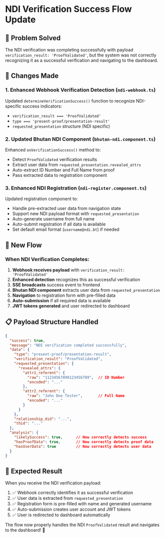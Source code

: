 # NDI Verification Success Flow Update

## 🎯 Problem Solved
The NDI verification was completing successfully with payload `verification_result: 'ProofValidated'`, but the system was not correctly recognizing it as a successful verification and navigating to the dashboard.

## 🔧 Changes Made

### 1. **Enhanced Webhook Verification Detection** (`ndi-webhook.ts`)
Updated `determineVerificationSuccess()` function to recognize NDI-specific success indicators:
- `verification_result === 'ProofValidated'`
- `type === 'present-proof/presentation-result'`
- `requested_presentation` structure (NDI specific)

### 2. **Updated Bhutan NDI Component** (`bhutan-ndi.component.ts`)
Enhanced `onVerificationSuccess()` method to:
- Detect `ProofValidated` verification results
- Extract user data from `requested_presentation.revealed_attrs`
- Auto-extract ID Number and Full Name from proof
- Pass extracted data to registration component

### 3. **Enhanced NDI Registration** (`ndi-register.component.ts`)
Updated registration component to:
- Handle pre-extracted user data from navigation state
- Support new NDI payload format with `requested_presentation`
- Auto-generate username from full name
- Auto-submit registration if all data is available
- Set default email format (`username@ndi.bt`) if needed

## 🔄 New Flow

### When NDI Verification Completes:

1. **Webhook receives payload** with `verification_result: 'ProofValidated'`
2. **Enhanced detection** recognizes this as successful verification
3. **SSE broadcasts** success event to frontend
4. **Bhutan NDI component** extracts user data from `requested_presentation`
5. **Navigation** to registration form with pre-filled data
6. **Auto-submission** if all required data is available
7. **JWT tokens generated** and user redirected to dashboard

## 📋 Payload Structure Handled

```json
{
  "success": true,
  "message": "NDI verification completed successfully",
  "data": {
    "type": "present-proof/presentation-result",
    "verification_result": "ProofValidated",
    "requested_presentation": {
      "revealed_attrs": {
        "attr1_referent": {
          "raw": "11234567890123456789",  // ID Number
          "encoded": "..."
        },
        "attr2_referent": {
          "raw": "John Doe Tester",       // Full Name
          "encoded": "..."
        }
      }
    },
    "relationship_did": "...",
    "thid": "..."
  },
  "analysis": {
    "likelySuccess": true,      // Now correctly detects success
    "hasProofData": true,       // Now correctly detects proof data
    "hasUserData": true         // Now correctly detects user data
  }
}
```

## 🚀 Expected Result

When you receive the NDI verification payload:
1. ✅ Webhook correctly identifies it as successful verification
2. ✅ User data is extracted from `requested_presentation`
3. ✅ Registration form is pre-filled with name and generated username
4. ✅ Auto-submission creates user account and JWT tokens
5. ✅ User is redirected to dashboard automatically

The flow now properly handles the NDI `ProofValidated` result and navigates to the dashboard! 🎉
